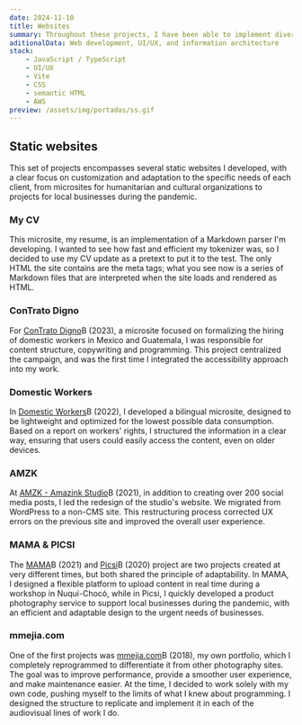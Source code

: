 ```yaml
---
date: 2024-11-10
title: Websites
summary: Throughout these projects, I have been able to implement diverse skills in development and information management, from creating a live Markdown parser up to structuring narratives on labor rights or creating showcases for local studios and businesses.
aditionalData: Web development, UI/UX, and information architecture
stack:
    - JavaScript / TypeScript
    - UI/UX
    - Vite
    - CSS
    - semantic HTML
    - AWS
preview: /assets/img/portadas/ss.gif
---
```


## Static websites

This set of projects encompasses several static websites I developed, with a clear focus on customization and adaptation to the specific needs of each client, from microsites for humanitarian and cultural organizations to projects for local businesses during the pandemic.

### My CV

This microsite, my resume, is an implementation of a Markdown parser I'm developing. I wanted to see how fast and efficient my tokenizer was, so I decided to use my CV update as a pretext to put it to the test. The only HTML the site contains are the meta tags; what you see now is a series of Markdown files that are interpreted when the site loads and rendered as HTML.

### ConTrato Digno

For [ConTrato Digno](https://contratodigno.org/)B (2023), a microsite focused on formalizing the hiring of domestic workers in Mexico and Guatemala, I was responsible for content structure, copywriting and programming. This project centralized the campaign, and was the first time I integrated the accessibility approach into my work.

### Domestic Workers

In [Domestic Workers](https://www.oas.org/en/cim/domestic-work/)B (2022), I developed a bilingual microsite, designed to be lightweight and optimized for the lowest possible data consumption. Based on a report on workers' rights, I structured the information in a clear way, ensuring that users could easily access the content, even on older devices.

### AMZK

At [AMZK - Amazink Studio](https://amazink.co/)B (2021), in addition to creating over 200 social media posts, I led the redesign of the studio's website. We migrated from WordPress to a non-CMS site. This restructuring process corrected UX errors on the previous site and improved the overall user experience.

### MAMA & PICSI

The [MAMA](https://www.masartemasaccion.org/lumbung-documenta/lumbung-nuqui/)B (2021) and [Picsi](http://picsi.mmejia.com/)B (2020) project are two projects created at very different times, but both shared the principle of adaptability. In MAMA, I designed a flexible platform to upload content in real time during a workshop in Nuquí-Chocó, while in Picsi, I quickly developed a product photography service to support local businesses during the pandemic, with an efficient and adaptable design to the urgent needs of businesses.

### mmejia.com

One of the first projects was [mmejia.com](https://mmejia.com)B (2018), my own portfolio, which I completely reprogrammed to differentiate it from other photography sites. The goal was to improve performance, provide a smoother user experience, and make maintenance easier. At the time, I decided to work solely with my own code, pushing myself to the limits of what I knew about programming. I designed the structure to replicate and implement it in each of the audiovisual lines of work I do.
